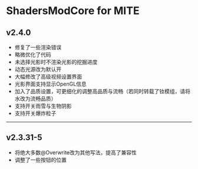 # ShadersModCore for MITE

## v2.4.0
* 修复了一些渲染错误
* 略微优化了代码
* 未选择光影时不渲染光影的挖掘进度
* 动态光源改为默认开
* 大幅修改了高级视频设置界面
* 光影界面支持显示OpenGL信息
* 加入了品质设置，可更细化的调整高品质与流畅（若同时转载了钕模组，请将水改为流畅品质）
* 支持开关雨雪与生物阴影
* 支持开关爆炸粒子

---

## v2.3.31-5
* 将绝大多数@Overwrite改为其他写法，提高了兼容性
* 调整了一些按钮的位置